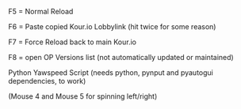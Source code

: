 F5 = Normal Reload

F6 = Paste copied Kour.io Lobbylink (hit twice for some reason)

F7 = Force Reload back to main Kour.io

F8 = open OP Versions list (not automatically updated or maintained)

Python Yawspeed Script (needs python, pynput and pyautogui dependencies, to work)

(Mouse 4 and Mouse 5 for spinning left/right)
